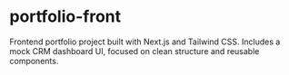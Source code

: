 # portfolio-front
Frontend portfolio project built with Next.js and Tailwind CSS. Includes a mock CRM dashboard UI, focused on clean structure and reusable components.
